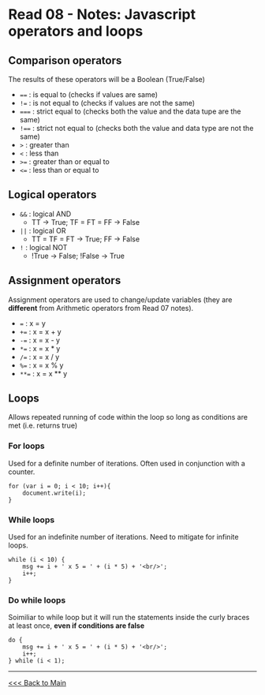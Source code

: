 # Read 08 - Notes: Javascript operators and loops

## Comparison operators
The results of these operators will be a Boolean (True/False)

- `==` : is equal to (checks if values are same)
- `!=` : is not equal to (checks if values are not the same)
- `===` : strict equal to (checks both the value and the data tupe are the same)
- `!==` : strict not equal to (checks both the value and data type are not the same)
- `>` : greater than
- `<` : less than 
- `>=` : greater than or equal to
- `<=` : less than or equal to

## Logical operators
- `&&` : logical AND
   - TT -> True; TF = FT = FF -> False
- `||` : logical OR
   - TT = TF = FT -> True; FF -> False
- `!` : logical NOT
   - !True -> False; !False -> True

## Assignment operators
Assignment operators are used to change/update variables (they are **different** from Arithmetic operators from Read 07 notes).
- `=` : x = y
- `+=` : x = x + y
- `-=` : x = x - y
- `*=` : x = x * y
- `/=` : x = x / y
- `%=` : x = x % y
- `**=` : x = x ** y

## Loops
Allows repeated running of code within the loop so long as conditions are met (i.e. returns true)

### For loops
Used for a definite number of iterations. Often used in conjunction with a counter.
```
for (var i = 0; i < 10; i++){
    document.write(i);
}
```

### While loops
Used for an indefinite number of iterations. Need to mitigate for infinite loops.
```
while (i < 10) {
    msg += i + ' x 5 = ' + (i * 5) + '<br/>';
    i++;
}
```

### Do while loops
Soimiliar to while loop but it will run the statements inside the curly braces at least once, **even if conditions are false**
```
do {
    msg += i + ' x 5 = ' + (i * 5) + '<br/>';
    i++;
} while (i < 1);
```

***
[<<< Back to Main](https://sangmlee76.github.io/reading-notes/)